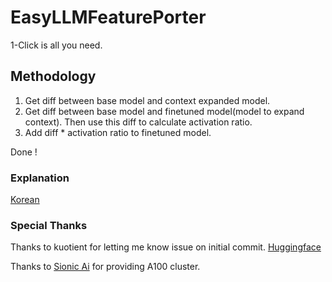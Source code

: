 # EasyLLMFeaturePorter

1-Click is all you need.

## Methodology
1. Get diff between base model and context expanded model.
2. Get diff between base model and finetuned model(model to expand context). Then use this diff to calculate activation ratio.
3. Add diff * activation ratio to finetuned model.

Done !

### Explanation
[Korean](https://arca.live/b/alpaca/104827551)

### Special Thanks

Thanks to kuotient for letting me know issue on initial commit. [Huggingface](https://huggingface.co/kuotient)

Thanks to [Sionic Ai](https://sionic.ai/) for providing A100 cluster.
